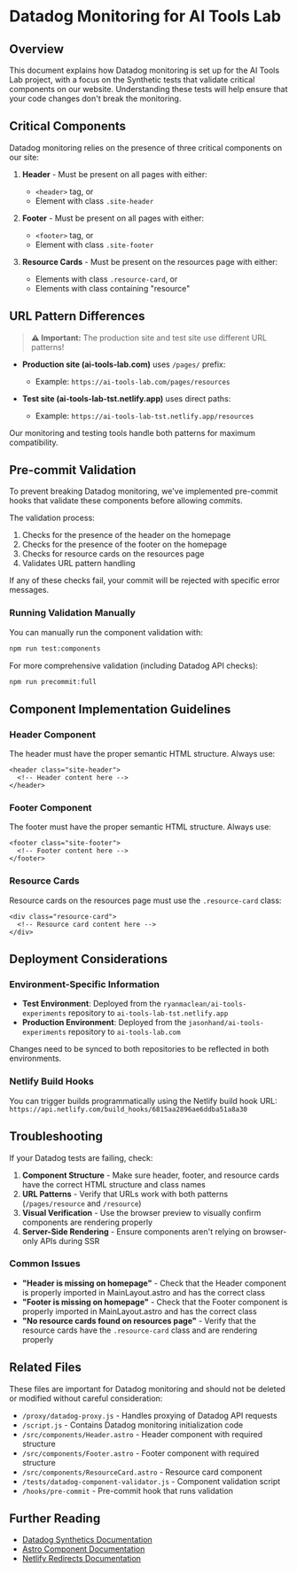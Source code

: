 # Datadog Monitoring for AI Tools Lab

## Overview

This document explains how Datadog monitoring is set up for the AI Tools Lab project, with a focus on the Synthetic tests that validate critical components on our website. Understanding these tests will help ensure that your code changes don't break the monitoring.

## Critical Components

Datadog monitoring relies on the presence of three critical components on our site:

1. **Header** - Must be present on all pages with either:
   - `<header>` tag, or
   - Element with class `.site-header`

2. **Footer** - Must be present on all pages with either:
   - `<footer>` tag, or 
   - Element with class `.site-footer`

3. **Resource Cards** - Must be present on the resources page with either:
   - Elements with class `.resource-card`, or
   - Elements with class containing "resource"

## URL Pattern Differences

> **⚠️ Important:** The production site and test site use different URL patterns!

- **Production site (ai-tools-lab.com)** uses `/pages/` prefix:
  - Example: `https://ai-tools-lab.com/pages/resources`

- **Test site (ai-tools-lab-tst.netlify.app)** uses direct paths:
  - Example: `https://ai-tools-lab-tst.netlify.app/resources`

Our monitoring and testing tools handle both patterns for maximum compatibility.

## Pre-commit Validation

To prevent breaking Datadog monitoring, we've implemented pre-commit hooks that validate these components before allowing commits.

The validation process:

1. Checks for the presence of the header on the homepage
2. Checks for the presence of the footer on the homepage
3. Checks for resource cards on the resources page
4. Validates URL pattern handling

If any of these checks fail, your commit will be rejected with specific error messages.

### Running Validation Manually

You can manually run the component validation with:

```bash
npm run test:components
```

For more comprehensive validation (including Datadog API checks):

```bash
npm run precommit:full
```

## Component Implementation Guidelines

### Header Component

The header must have the proper semantic HTML structure. Always use:

```astro
<header class="site-header">
  <!-- Header content here -->
</header>
```

### Footer Component

The footer must have the proper semantic HTML structure. Always use:

```astro
<footer class="site-footer">
  <!-- Footer content here -->
</footer>
```

### Resource Cards

Resource cards on the resources page must use the `.resource-card` class:

```astro
<div class="resource-card">
  <!-- Resource card content here -->
</div>
```

## Deployment Considerations

### Environment-Specific Information

- **Test Environment**: Deployed from the `ryanmaclean/ai-tools-experiments` repository to `ai-tools-lab-tst.netlify.app`
- **Production Environment**: Deployed from the `jasonhand/ai-tools-experiments` repository to `ai-tools-lab.com`

Changes need to be synced to both repositories to be reflected in both environments.

### Netlify Build Hooks

You can trigger builds programmatically using the Netlify build hook URL: 
`https://api.netlify.com/build_hooks/6815aa2896ae6ddba51a8a30`

## Troubleshooting

If your Datadog tests are failing, check:

1. **Component Structure** - Make sure header, footer, and resource cards have the correct HTML structure and class names
2. **URL Patterns** - Verify that URLs work with both patterns (`/pages/resource` and `/resource`)
3. **Visual Verification** - Use the browser preview to visually confirm components are rendering properly
4. **Server-Side Rendering** - Ensure components aren't relying on browser-only APIs during SSR

### Common Issues

- **"Header is missing on homepage"** - Check that the Header component is properly imported in MainLayout.astro and has the correct class
- **"Footer is missing on homepage"** - Check that the Footer component is properly imported in MainLayout.astro and has the correct class
- **"No resource cards found on resources page"** - Verify that the resource cards have the `.resource-card` class and are rendering properly

## Related Files

These files are important for Datadog monitoring and should not be deleted or modified without careful consideration:

- `/proxy/datadog-proxy.js` - Handles proxying of Datadog API requests
- `/script.js` - Contains Datadog monitoring initialization code
- `/src/components/Header.astro` - Header component with required structure
- `/src/components/Footer.astro` - Footer component with required structure
- `/src/components/ResourceCard.astro` - Resource card component
- `/tests/datadog-component-validator.js` - Component validation script
- `/hooks/pre-commit` - Pre-commit hook that runs validation

## Further Reading

- [Datadog Synthetics Documentation](https://docs.datadoghq.com/synthetics/)
- [Astro Component Documentation](https://docs.astro.build/en/core-concepts/astro-components/)
- [Netlify Redirects Documentation](https://docs.netlify.com/routing/redirects/)
